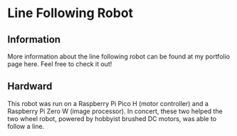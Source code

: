 # Line Following Robot

## Information
More information about the line following robot can be found at my portfolio page here. Feel free to check it out!

## Hardward
This robot was run on a Raspberry Pi Pico H (motor controller) and a Raspberry Pi Zero W (image processor). In concert, these two helped the two wheel robot, powered by hobbyist brushed DC motors, was able to follow a line.
